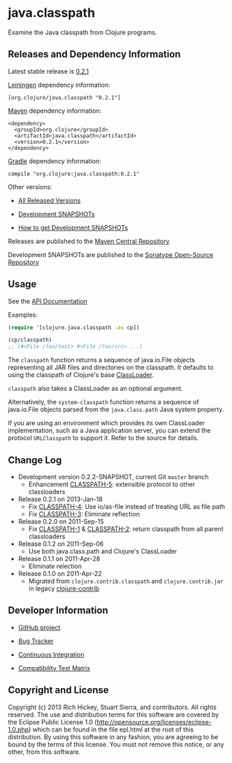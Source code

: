 # java.classpath

Examine the Java classpath from Clojure programs.


## Releases and Dependency Information

Latest stable release is [0.2.1](https://github.com/clojure/java.classpath/tree/java.classpath-0.2.1)

[Leiningen](http://leiningen.org/) dependency information:

    [org.clojure/java.classpath "0.2.1"]

[Maven](http://maven.apache.org/) dependency information:

    <dependency>
      <groupId>org.clojure</groupId>
      <artifactId>java.classpath</artifactId>
      <version>0.2.1</version>
    </dependency>

[Gradle](http://www.gradle.org/) dependency information:

    compile "org.clojure:java.classpath:0.2.1"

Other versions:

* [All Released Versions](http://search.maven.org/#search%7Cgav%7C1%7Cg%3A%22org.clojure%22%20AND%20a%3A%22java.classpath%22)

* [Development SNAPSHOTs](https://oss.sonatype.org/index.html#nexus-search;gav~org.clojure~java.classpath~~~)

* [How to get Development SNAPSHOTs](http://dev.clojure.org/display/doc/Maven+Settings+and+Repositories)

Releases are published to the [Maven Central Repository](http://search.maven.org/)

Development SNAPSHOTs are published to the [Sonatype Open-Source Repository](https://oss.sonatype.org/)


## Usage

See the [API Documentation](http://clojure.github.com/java.classpath/)

Examples:

```clojure
(require '[clojure.java.classpath :as cp])

(cp/classpath)
;; (#<File /foo/test> #<File /foo/src> ...)
```

The `classpath` function returns a sequence of java.io.File objects
representing all JAR files and directories on the classpath. It
defaults to using the classpath of Clojure's base
[ClassLoader](http://docs.oracle.com/javase/7/docs/api/java/lang/ClassLoader.html).

`classpath` also takes a ClassLoader as an optional argument.

Alternatively, the `system-classpath` function returns a sequence of
java.io.File objects parsed from the `java.class.path` Java system
property.

If you are using an environment which provides its own ClassLoader
implementation, such as a Java application server, you can extend the
protocol `URLClasspath` to support it. Refer to the source for
details.


## Change Log

* Development version 0.2.2-SNAPSHOT, current Git `master` branch
  * Enhancement [CLASSPATH-5]: extensible protocol to other classloaders
* Release 0.2.1 on 2013-Jan-18
  * Fix [CLASSPATH-4]: Use io/as-file instead of treating URL as file path
  * Fix [CLASSPATH-3]: Eliminate reflection
* Release 0.2.0 on 2011-Sep-15
  * Fix [CLASSPATH-1] & [CLASSPATH-2]: return classpath from all parent classloaders
* Release 0.1.2 on 2011-Sep-06
  * Use both java.class.path and Clojure's ClassLoader
* Release 0.1.1 on 2011-Apr-28
  * Eliminate relection
* Release 0.1.0 on 2011-Apr-22
  * Migrated from `clojure.contrib.classpath` and `clojure.contrib.jar`
    in legacy [clojure-contrib](https://github.com/clojure/clojure-contrib)

[CLASSPATH-5]: http://dev.clojure.org/jira/browse/CLASSPATH-5
[CLASSPATH-4]: http://dev.clojure.org/jira/browse/CLASSPATH-4
[CLASSPATH-3]: http://dev.clojure.org/jira/browse/CLASSPATH-3
[CLASSPATH-2]: http://dev.clojure.org/jira/browse/CLASSPATH-2
[CLASSPATH-1]: http://dev.clojure.org/jira/browse/CLASSPATH-1


## Developer Information

* [GitHub project](https://github.com/clojure/java.classpath)

* [Bug Tracker](http://dev.clojure.org/jira/browse/CLASSPATH)

* [Continuous Integration](http://build.clojure.org/job/java.classpath/)

* [Compatibility Test Matrix](http://build.clojure.org/job/java.classpath-test-matrix/)



## Copyright and License

Copyright (c) 2013 Rich Hickey, Stuart Sierra, and contributors. All
rights reserved. The use and distribution terms for this software are
covered by the Eclipse Public License 1.0
(http://opensource.org/licenses/eclipse-1.0.php) which can be found in
the file epl.html at the root of this distribution. By using this
software in any fashion, you are agreeing to be bound by the terms of
this license. You must not remove this notice, or any other, from this
software.
